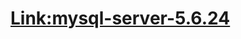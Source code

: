 # [Link:mysql-server-5.6.24](https://github.com/lunaczp/mysql-server/blob/mysql-5.6.24_zhp/readme.lux.md)

